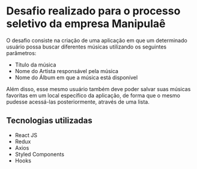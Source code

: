 # Desafio realizado para o processo seletivo da empresa Manipulaê

O desafio consiste na criação de uma aplicação em que um determinado usuário possa buscar diferentes músicas utilizando os seguintes parâmetros:

* Título da música
* Nome do Artista responsável pela música
* Nome do Álbum em que a música está disponível

Além disso, esse mesmo usuário também deve poder salvar suas músicas favoritas em um local específico da aplicação, de forma que o mesmo pudesse acessá-las posteriormente, através de uma lista.

## Tecnologias utilizadas

* React JS
* Redux
* Axios
* Styled Components
* Hooks



